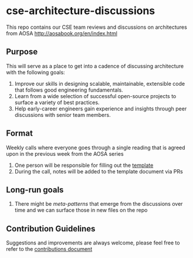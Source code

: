 # cse-architecture-discussions
This repo contains our CSE team reviews and discussions on architectures from AOSA http://aosabook.org/en/index.html

## Purpose 

This will serve as a place to get into a cadence of discussing architecture with the following goals: 

1. Improve our skills in designing scalable, maintainable, extensible code that follows good engineering fundamentals. 
2. Learn from a wide selection of successful open-source projects to surface a variety of best practices.
3. Help early-career engineers gain experience and insights through peer discussions with senior team members. 

## Format 

Weekly calls where everyone goes through a single reading that is agreed upon in the previous week from the AOSA series 

1. One person will be responsible for filling out the [template](Template.md) 
2. During the call, notes will be added to the template document via PRs 

## Long-run goals

1. There might be *meta-patterns* that emerge from the discussions over time and we can surface those in new files on the repo


## Contribution Guidelines

Suggestions and improvements are always welcome, please feel free to refer to the [contributions document](Contributing.md)
